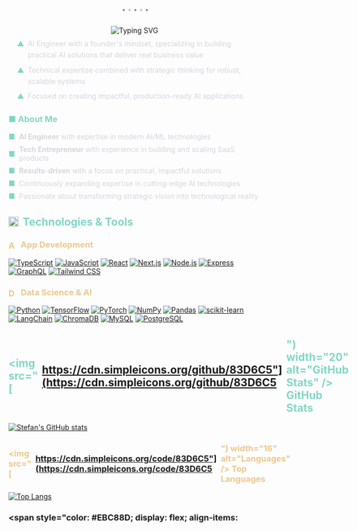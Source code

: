<div align="center" style="margin: 0.5em 0 0.8em 0;"></div>

<div align="center" style="
  font-family: 'Fira Code', monospace;
  color: #737373;
  font-size: 0.9em;
  margin: -0.5em 0 1.2em 0;
  letter-spacing: 0.3em;
  line-height: 1.5;
">
  <span>✦</span><span>✧</span><span>✦</span><span>✧</span><span>✦</span>
</div>


<div style="display: flex; align-items: center; justify-content: center; margin: 0 auto; max-width: 800px; padding: 0 1em;">
  <span style="color: #83D6C5; margin-right: 0.5em;">
    <a href="https://git.io/typing-svg" style="display: inline-block; width: 100%;">
      <img src="https://readme-typing-svg.demolab.com?font=Fira+Code&weight=500&size=20&duration=3000&pause=1000&color=83D6C5&center=true&vCenter=true&width=100%25&lines=Building+intelligent+solutions+with+AI;Transforming+ideas+into+scalable+product" alt="Typing SVG" style="margin: 0.5em 0; display: inline-block; max-width: 100%;" />
    </a>
  </span>
</div>

<div style="
  max-width: 800px;
  margin: 0 auto;
  padding: 0 1.2em;
  color: #D6D6DD;
  line-height: 1.6;
  font-size: 1em;">
  <div style="display: flex; align-items: flex-start; margin-bottom: 0.5em;">
    <span style="color: #83D6C5; margin-right: 0.5em;">▲</span>
    <span>AI Engineer with a founder's mindset, specializing in building practical AI solutions that deliver real business value</span>
  </div>
  <div style="display: flex; align-items: flex-start; margin-bottom: 0.5em;">
    <span style="color: #83D6C5; margin-right: 0.5em;">▲</span>
    <span>Technical expertise combined with strategic thinking for robust, scalable systems</span>
  </div>
  <div style="display: flex; align-items: flex-start;">
    <span style="color: #83D6C5; margin-right: 0.5em;">▲</span>
    <span>Focused on creating impactful, production-ready AI applications</span>
  </div>
</div>

### <span style="color: #83D6C5; display: flex; align-items: center; gap: 8px;">■ About Me</span>
<ul style="list-style-type: none; padding-left: 0; margin-left: 0;">
  <li style="display: flex; align-items: center; gap: 8px; margin-bottom: 8px;"><span style="color: #83D6C5;">■</span> <span style="color: #D6D6DD"><strong>AI Engineer</strong> with expertise in modern AI/ML technologies</span></li>
  <li style="display: flex; align-items: center; gap: 8px; margin-bottom: 8px;"><span style="color: #83D6C5;">■</span> <span style="color: #D6D6DD"><strong>Tech Entrepreneur</strong> with experience in building and scaling SaaS products</span></li>
  <li style="display: flex; align-items: center; gap: 8px; margin-bottom: 8px;"><span style="color: #83D6C5;">■</span> <span style="color: #D6D6DD"><strong>Results-driven</strong> with a focus on practical, impactful solutions</span></li>
  <li style="display: flex; align-items: center; gap: 8px; margin-bottom: 8px;"><span style="color: #83D6C5;">■</span> <span style="color: #D6D6DD">Continuously expanding expertise in cutting-edge AI technologies</span></li>
  <li style="display: flex; align-items: center; gap: 8px;"><span style="color: #83D6C5;">■</span> <span style="color: #D6D6DD">Passionate about transforming strategic vision into technological reality</span></li>
</ul>

## <span style="color: #83D6C5; display: flex; align-items: center; gap: 8px;"><img src="https://cdn.simpleicons.org/tools/83D6C5" width="20" alt="Technologies" /> Technologies & Tools</span>

### <span style="color: #EBC88D; display: flex; align-items: center; gap: 8px;"><img src="https://cdn.simpleicons.org/code/83D6C5" width="16" alt="App Development" /> App Development</span>
[![TypeScript](https://img.shields.io/badge/TypeScript-0D1117?style=flat&logo=typescript&logoColor=83D6C5)](https://www.typescriptlang.org/)
[![JavaScript](https://img.shields.io/badge/JavaScript-0D1117?style=flat&logo=javascript&logoColor=83D6C5)](https://developer.mozilla.org/en-US/docs/Web/JavaScript)
[![React](https://img.shields.io/badge/React-0D1117?style=flat&logo=react&logoColor=83D6C5)](https://reactjs.org/)
[![Next.js](https://img.shields.io/badge/Next.js-0D1117?style=flat&logo=nextdotjs&logoColor=83D6C5)](https://nextjs.org/)
[![Node.js](https://img.shields.io/badge/Node.js-0D1117?style=flat&logo=nodedotjs&logoColor=83D6C5)](https://nodejs.org/)
[![Express](https://img.shields.io/badge/Express-0D1117?style=flat&logo=express&logoColor=83D6C5)](https://expressjs.com/)
[![GraphQL](https://img.shields.io/badge/GraphQL-0D1117?style=flat&logo=graphql&logoColor=83D6C5)](https://graphql.org/)
[![Tailwind CSS](https://img.shields.io/badge/Tailwind_CSS-0D1117?style=flat&logo=tailwindcss&logoColor=83D6C5)](https://tailwindcss.com/)

### <span style="color: #EBC88D; display: flex; align-items: center; gap: 8px;"><img src="https://cdn.simpleicons.org/brain/83D6C5" width="16" alt="Data Science & AI" /> Data Science & AI</span>
[![Python](https://img.shields.io/badge/Python-0D1117?style=flat&logo=python&logoColor=83D6C5)](https://www.python.org/)
[![TensorFlow](https://img.shields.io/badge/TensorFlow-0D1117?style=flat&logo=tensorflow&logoColor=83D6C5)](https://www.tensorflow.org/)
[![PyTorch](https://img.shields.io/badge/PyTorch-0D1117?style=flat&logo=pytorch&logoColor=83D6C5)](https://pytorch.org/)
[![NumPy](https://img.shields.io/badge/NumPy-0D1117?style=flat&logo=numpy&logoColor=83D6C5)](https://numpy.org/)
[![Pandas](https://img.shields.io/badge/Pandas-0D1117?style=flat&logo=pandas&logoColor=83D6C5)](https://pandas.pydata.org/)
[![scikit-learn](https://img.shields.io/badge/scikit--learn-0D1117?style=flat&logo=scikit-learn&logoColor=83D6C5)](https://scikit-learn.org/)
[![LangChain](https://img.shields.io/badge/LangChain-0D1117?style=flat&logo=langchain&logoColor=83D6C5)](https://python.langchain.com/)
[![ChromaDB](https://img.shields.io/badge/ChromaDB-0D1117?style=flat&logo=chromium&logoColor=83D6C5)](https://www.trychroma.com/)
[![MySQL](https://img.shields.io/badge/MySQL-0D1117?style=flat&logo=mysql&logoColor=83D6C5)](https://www.mysql.com/)
[![PostgreSQL](https://img.shields.io/badge/PostgreSQL-0D1117?style=flat&logo=postgresql&logoColor=83D6C5)](https://www.postgresql.org/)


## <span style="color: #83D6C5; display: flex; align-items: center; gap: 8px;"><img src="[https://cdn.simpleicons.org/github/83D6C5"](https://cdn.simpleicons.org/github/83D6C5") width="20" alt="GitHub Stats" /> GitHub Stats</span>

[![Stefan's GitHub stats](https://github-readme-stats.vercel.app/api?username=ethrdev&show_icons=true&theme=github_dark&bg_color=0D1117&hide_border=true&title_color=83D6C5&text_color=D6D6DD&icon_color=E394DC&ring_color=EBC88D&include_all_commits=true&count_private=true)](https://github.com/ethrdev)

### <span style="color: #EBC88D; display: flex; align-items: center; gap: 8px;"><img src="[https://cdn.simpleicons.org/code/83D6C5"](https://cdn.simpleicons.org/code/83D6C5") width="16" alt="Languages" /> Top Languages</span>
[![Top Langs](https://github-readme-stats.vercel.app/api/top-langs/?username=ethrdev&layout=compact&theme=github_dark&bg_color=0D1117&hide_border=true&title_color=83D6C5&text_color=D6D6DD&hide=html,css,scss&langs_count=6)](https://github.com/ethrdev)

### <span style="color: #EBC88D; display: flex; align-items:
